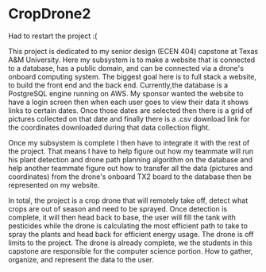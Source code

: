 # CropDrone2
Had to restart the project :(

This project is dedicated to my senior design (ECEN 404) capstone  at Texas A&M University. Here my subsystem is to make a website that is connected to a database,
has a public domain, and can be connected via a drone's onboard computing system. The biggest goal here is to full stack a website, to build the front end and the back end. 
Currently,the database is a PostgreSQL engine running on AWS. My sponsor wanted the website to have a login screen then when each user goes to view their data it shows links
to certain dates. Once those dates are selected then there is a grid of pictures collected on that date and finally there is a .csv download link for the coordinates
downloaded during that data collection flight.

Once my subsystem is complete I then have to integrate it with the rest of the project. That means I have to help figure out how my teammate will run his plant detection and 
drone path planning algorithm on the database and help another teammate figure out how to transfer all the data (pictures and coordinates) from the drone's onboard TX2 board
to the database then be represented on my website.

In total, the project is a crop drone that will remotely take off, detect what crops are out of season and need to be sprayed. Once detection is complete, it will then head
back to base, the user will fill the tank with pesticides while the drone is calculating the most efficient path to take to spray the plants and head back for efficient energy usage. The drone is off limits to the project. The drone is already complete, we the students in this capstone are responsible for the computer science portion. How to gather, 
organize, and represent the data to the user.
